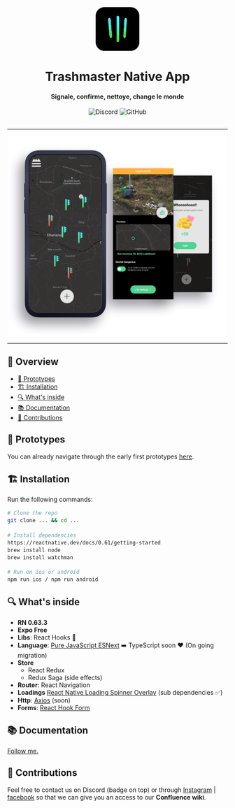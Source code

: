 <div align="center">
    <img src="./assets/docs/trash-ios-app-icon.png" width="100px" alt="trashmaster logo">
    <h1>Trashmaster Native App</h1>
</div>

<h4 align="center">Signale, confirme, nettoye, change le monde</h4>

<div align="center">
  <img alt="Discord" src="https://img.shields.io/discord/738389801602121738">
  <img alt="GitHub" src="https://img.shields.io/github/license/tommy-v/simple-event-list">
</div>

<br />

---

<div align="center">
  <img src="./assets/docs/iphone-group.jpg" width="500px" alt="trashmaster prototypes">
</div>

---

## 👀 Overview <!-- omit in toc -->

- [📱 Prototypes](#-prototypes)
- [🏗 Installation](#-installation)
- [🔍 What's inside](#-whats-inside)
- [📚 Documentation](#-documentation)
- [🙌 Contributions](#-contributions)

## 📱 Prototypes

You can already navigate through the early first prototypes [here](https://www.figma.com/proto/BBaugjhYsSMU8dTrc1MgpN/wireframes?node-id=40%3A843&viewport=332%2C-124%2C0.4580148756504059&scaling=min-zoom).

## 🏗 Installation

Run the following commands:

```sh
# Clone the repo
git clone ... && cd ...

# Install dependencies
https://reactnative.dev/docs/0.61/getting-started
brew install node
brew install watchman

# Run on ios or android
npm run ios / npm run android
```

## 🔍 What's inside

- **RN 0.63.3**
- **Expo Free**
- **Libs**: React Hooks 💪
- **Language**: [Pure JavaScript ESNext](https://www.ecma-international.org/ecma-262/#sec-intro) ➡️ TypeScript soon ❤️ (On going migration)
- **Store**
  - React Redux
  - Redux Saga (side effects)
- **Router**: React Navigation
- **Loadings** [React Native Loading Spinner Overlay](https://github.com/joinspontaneous/react-native-loading-spinner-overlay) (sub dependencies ✅)
- **Http**: [Axios](https://github.com/axios/axios) (soon)
- **Forms**: [React Hook Form](https://react-hook-form.com)

## 📚 Documentation

[Follow me.](docs/general.md)

## 🙌 Contributions

Feel free to contact us on Discord (badge on top) or through [Instagram](https://www.instagram.com/trashmaster_be/) | [facebook](https://www.facebook.com/Trashmaster-592354701141792) so that we can give you an access to our **Confluence wiki**.
